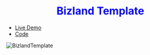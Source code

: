 <h1 align="center">Bizland Template</h1>

<style>h1{color:Blue;}</style>

- [Live Demo](https://alaashalaby.github.io/BizlandTemplate/index.html)
- [Code](https://github.com/alaashalaby/BizlandTemplate/blob/main/index.html)

![BizlandTemplate](https://user-images.githubusercontent.com/80048047/211473813-bbbfa402-dc95-4b8d-95b4-25a80ed4c00c.png)

